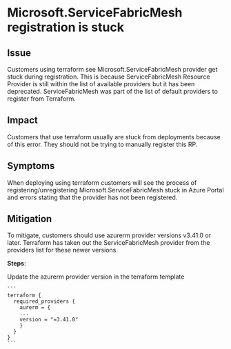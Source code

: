 # Microsoft.ServiceFabricMesh registration is stuck

## Issue
Customers using terraform see Microsoft.ServiceFabricMesh provider get stuck during registration. This is because ServiceFabricMesh Resource Provider is still within the list of available providers but it has been deprecated. ServiceFabricMesh was part of the list of default providers to register from Terraform. 

## Impact
Customers that use terraform usually are stuck from deployments because of this error. They should not be trying to manually register this RP. 

## Symptoms
When deploying using terraform customers will see the process of registering/unregistering Microsoft.ServiceFabricMesh stuck in Azure Portal and errors stating that the provider has not been registered. 



## Mitigation

To mitigate, customers should use azurerm provider versions v3.41.0 or later. Terraform has taken out the ServiceFabricMesh provider from the providers list for these newer versions.

**Steps**:

Update the azurerm provider version in the terraform template 

    ```
    terraform {
      required_providers {
        aurerm = {
        ...
        version = "=3.41.0"
        }
      }
    }
    ```
